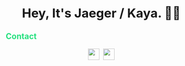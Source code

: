 
### <center><h1 align="center">Hey, It's Jaeger / Kaya. 👋🏻</h1></center>
<div align="left" color="#26E07F;font-size:25px;"><font color="#26E07F"><h2>Contact</h2></font></div>
<div align="center" style="margin-top:20px;"><a href="https://twitter.com/7AEGER_" target="_blank"><img src="https://img.icons8.com/android/104/26e07f/twitter.png"  width="30" height="30"/></a><a href="https://stackoverflow.com/users/14098917/jaeger-dvlp" target="_blank"><img src="https://img.icons8.com/metro/104/26e07f/stackoverflow.png" style="margin-left:10px;"  width="30" height="30"/> </div>



